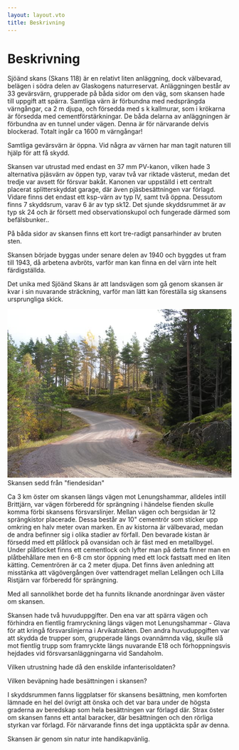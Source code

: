 ```yaml
---
layout: layout.vto
title: Beskrivning
---
```


# Beskrivning

Sjöänd skans (Skans 118) är en relativt liten anläggning, dock välbevarad, belägen i södra delen av Glaskogens naturreservat. Anläggningen består av 33 gevärsvärn, grupperade på båda sidor om den väg, som skansen hade till uppgift att spärra. Samtliga värn är förbundna med nedsprängda värngångar, ca 2 m djupa, och försedda med s k kallmurar, som i krökarna är försedda med cementförstärkningar. De båda delarna av anläggningen är förbundna av en tunnel under vägen. Denna är för närvarande delvis blockerad. Totalt ingår ca 1600 m värngångar!

Samtliga gevärsvärn är öppna. Vid några av värnen har man tagit naturen till hjälp för att få skydd.

Skansen var utrustad med endast en 37 mm PV-kanon, vilken hade 3 alternativa pjäsvärn av öppen typ, varav två var riktade västerut, medan det tredje var avsett för försvar bakåt. Kanonen var uppställd i ett centralt placerat splitterskyddat garage, där även pjäsbesättningen var förlagd. Vidare finns det endast ett ksp-värn av typ IV, samt två öppna. Dessutom finns 7 skyddsrum, varav 6 är av typ sk12. Det sjunde skyddsrummet är av typ sk 24 och är försett med observationskupol och fungerade därmed som befälsbunker..

På båda sidor av skansen finns ett kort tre-radigt pansarhinder av bruten sten.

Skansen började byggas under senare delen av 1940 och byggdes ut fram till 1943, då arbetena avbröts, varför man kan finna en del värn inte helt färdigställda.

Det unika med Sjöänd Skans är att landsvägen som gå genom skansen är kvar i sin nuvarande sträckning, varför man lätt kan föreställa sig skansens ursprungliga skick.

<img src="beskrivning-1.jpg" transform-images="avif webp jpg 300@2" alt="Skansen sedd från fiendesidan" />
Skansen sedd från "fiendesidan"

Ca 3 km öster om skansen längs vägen mot Lenungshammar, alldeles intill Brittjärn, var vägen förberedd för sprängning i händelse fienden skulle komma förbi skansens försvarslinjer. Mellan vägen och bergsidan är 12 sprängkistor placerade. Dessa består av 10" cementrör som sticker upp omkring en halv meter ovan marken. En av kistorna är välbevarad, medan de andra befinner sig i olika stadier av förfall. Den bevarade kistan är försedd med ett plåtlock på ovansidan och är fäst med en metallbygel. Under plåtlocket finns ett cementlock och lyfter man på detta finner man en plåtbehållare men en 6-8 cm stor öppning med ett lock fastsatt med en liten kätting. Cementrören är ca 2 meter djupa. Det finns även anledning att misstänka att vägövergången över vattendraget mellan Lelången och Lilla Ristjärn var förberedd för sprängning.

Med all sannolikhet borde det ha funnits liknande anordningar även väster om skansen.

Skansen hade två huvuduppgifter. Den ena var att spärra vägen och förhindra en fientlig framryckning längs vägen mot Lenungshammar - Glava för att kringå försvarslinjerna i Arvikatrakten. Den andra huvuduppgiften var att skydda de trupper som, grupperade längs ovannämnda väg, skulle slå mot fientlig trupp som framryckte längs nuvarande E18 och förhoppningsvis hejdades vid försvarsanläggningarna vid Sandaholm.

Vilken utrustning hade då den enskilde infanterisoldaten?

Vilken beväpning hade besättningen i skansen?

I skyddsrummen fanns liggplatser för skansens besättning, men komforten lämnade en hel del övrigt att önska och det var bara under de högsta graderna av beredskap som hela besättningen var förlagd där. Strax öster om skansen fanns ett antal baracker, där besättningen och den rörliga styrkan var förlagd. För närvarande finns det inga upptäckta spår av denna.

Skansen är genom sin natur inte handikapvänlig.

